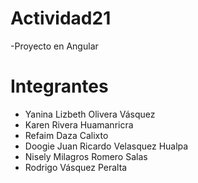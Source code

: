 # Actividad21

-Proyecto en Angular

# Integrantes

- Yanina Lizbeth Olivera Vásquez
- Karen Rivera Huamanricra
- Refaim Daza Calixto
- Doogie Juan Ricardo Velasquez Hualpa
- Nisely Milagros Romero Salas
- Rodrigo Vásquez Peralta